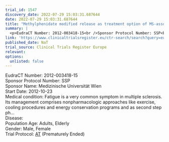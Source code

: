 ```yaml
---
trial_id: 1547
discovery_date: 2022-07-29 15:03:31.687644
date: 2022-07-29 15:03:31.687644
title: "Methylphenidate modified release as treatment option of MS-associated fatigue. A single-center randomized double-blind placebo-controlled trial."
summary: |
  <p>EudraCT Number: 2012-003418-15<br />Sponsor Protocol Number: SSP<br />Sponsor Name: Medizinische Universität Wien<br />Start Date: 2012-10-23<br />Medical condition: Fatigue is a very common symptom in multiple sclerosis. Its management comprises nonpharmacologic approaches like exercise, cooling procedures and energy conservation programs and as second step ph...<br />Disease: <br />Population Age: Adults, Elderly<br />Gender: Male, Female<br />Trial Protocol: <a href="https://www.clinicaltrialsregister.eu/ctr-search/trial/2012-003418-15/AT">AT</a> (Prematurely Ended)</p>
link: 'https://www.clinicaltrialsregister.eu/ctr-search/search?query=eudract_number:2012-003418-15'
published_date: NaT
trial_source: Clinical Trials Register Europe
relevant: 
options:
  unlisted: false
---
```

<p>EudraCT Number: 2012-003418-15<br />Sponsor Protocol Number: SSP<br />Sponsor Name: Medizinische Universität Wien<br />Start Date: 2012-10-23<br />Medical condition: Fatigue is a very common symptom in multiple sclerosis. Its management comprises nonpharmacologic approaches like exercise, cooling procedures and energy conservation programs and as second step ph...<br />Disease: <br />Population Age: Adults, Elderly<br />Gender: Male, Female<br />Trial Protocol: <a href="https://www.clinicaltrialsregister.eu/ctr-search/trial/2012-003418-15/AT">AT</a> (Prematurely Ended)</p>